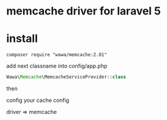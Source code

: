 # memcache driver for laravel 5
# install

```shell
composer require "wawa/memcache:2.01"
```
add next classname into config/app.php
```php
Wawa\Memcache\MemcacheServiceProvider::class
```
then

config your cache config

driver => memcache
